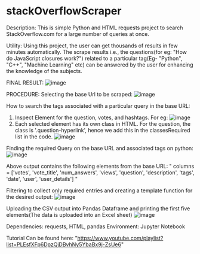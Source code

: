 # stackOverflowScraper
Description: This is simple Python and HTML requests project to search StackOverflow.com for a large number of queries at once.

Utility: Using this project, the user can get thousands of results in few minutes automatically. The scrape results i.e., the questions(for eg: "How do JavaScript closures work?") related to a particular tag(Eg- "Python", "C++", "Machine Learning" etc) can be answered by the user for enhancing the knowledge of the subjects. 

FINAL RESULT:
![image](https://user-images.githubusercontent.com/92806875/143820854-8ba428f1-1420-4e7c-b0f8-512238a93d4f.png)

PROCEDURE:
Selecting the base Url to be scraped:
![image](https://user-images.githubusercontent.com/92806875/143813895-f84b778b-04d3-4b05-9e9d-8f519c8d1127.png)

How to search the tags associated with a particular query in the base URL:
  1. Inspect Element for the question, votes, and hashtags. For eg: 
  ![image](https://user-images.githubusercontent.com/92806875/143816236-834af060-4e7b-4d3c-8e91-31ac32dde177.png)
  2. Each selected element has its own class in HTML. For the question, the class is '.question-hyperlink', hence we add this in the classesRequired list in the code.
  ![image](https://user-images.githubusercontent.com/92806875/143816487-7817b79c-f738-4ba3-b355-b2ba5a6944e0.png)

Finding the required Query on the base URL and associated tags on python:
![image](https://user-images.githubusercontent.com/92806875/143814010-bf912105-e6a3-4b78-a53b-a7b3377da7e3.png)

Above output contains the following elements from the base URL:
" columns = ['votes', 'vote_title', 'num_answers', 'views', 'question', 'description', 'tags', 'date', 'user', 'user_details'] "

Filtering to collect only required entries and creating a template function for the desired output: 
![image](https://user-images.githubusercontent.com/92806875/143814384-7bbbbf1c-b636-4d0d-8e08-9d112706fc1d.png)

Uploading the CSV output into Pandas Dataframe and printing the first five elements(The data is uploaded into an Excel sheet)
![image](https://user-images.githubusercontent.com/92806875/143815277-11c78002-7475-43e7-a132-bb6c768c5c5d.png)

Dependencies:
requests,
HTML,
pandas
Environment: Jupyter Notebook

Tutorial Can be found here: "https://www.youtube.com/playlist?list=PLEsfXFp6DpzQjDBvhNy5YbaBx9j-ZsUe6"
